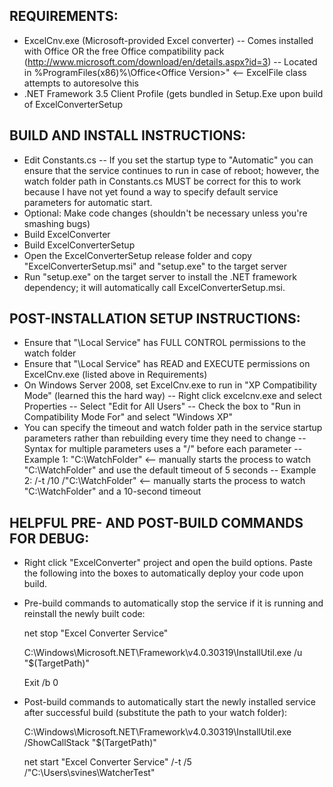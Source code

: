 ﻿REQUIREMENTS:
-----------------------------------------------------------------------
- ExcelCnv.exe (Microsoft-provided Excel converter)
-- Comes installed with Office OR the free Office compatibility pack (http://www.microsoft.com/download/en/details.aspx?id=3)
-- Located in %ProgramFiles(x86)%\Office\<Office Version>" <-- ExcelFile class attempts to autoresolve this
- .NET Framework 3.5 Client Profile (gets bundled in Setup.Exe upon build of ExcelConverterSetup


BUILD AND INSTALL INSTRUCTIONS:
-----------------------------------------------------------------------
- Edit Constants.cs
-- If you set the startup type to "Automatic" you can ensure that the service continues to run in case of reboot; however, the watch folder path in Constants.cs MUST be correct for this to work because I have not yet found a way to specify default service parameters for automatic start.
- Optional: Make code changes (shouldn't be necessary unless you're smashing bugs)
- Build ExcelConverter
- Build ExcelConverterSetup
- Open the ExcelConverterSetup release folder and copy "ExcelConverterSetup.msi" and "setup.exe" to the target server
- Run "setup.exe" on the target server to install the .NET framework dependency; it will automatically call ExcelConverterSetup.msi.


POST-INSTALLATION SETUP INSTRUCTIONS:
-----------------------------------------------------------------------
- Ensure that "<Machine Name>\Local Service" has FULL CONTROL permissions to the watch folder
- Ensure that "<Machine Name>\Local Service" has READ and EXECUTE permissions on ExcelCnv.exe (listed above in Requirements)
- On Windows Server 2008, set ExcelCnv.exe to run in "XP Compatibility Mode" (learned this the hard way)
-- Right click excelcnv.exe and select Properties
-- Select "Edit for All Users"
-- Check the box to "Run in Compatibility Mode For" and select "Windows XP"
- You can specify the timeout and watch folder path in the service startup parameters rather than rebuilding every time they need to change
-- Syntax for multiple parameters uses a "/" before each parameter
-- Example 1: "C:\WatchFolder"			<-- manually starts the process to watch "C:\WatchFolder" and use the default timeout of 5 seconds
-- Example 2: /-t /10 /"C:\WatchFolder"	<-- manually starts the process to watch "C:\WatchFolder" and a 10-second timeout


HELPFUL PRE- AND POST-BUILD COMMANDS FOR DEBUG:
-----------------------------------------------------------------------
- Right click "ExcelConverter" project and open the build options.  Paste the following into the boxes to automatically deploy your
  code upon build.
- Pre-build commands to automatically stop the service if it is running and reinstall the newly built code:
	
	net stop "Excel Converter Service"
	
	C:\Windows\Microsoft.NET\Framework\v4.0.30319\InstallUtil.exe /u "$(TargetPath)"
	
	Exit /b 0
- Post-build commands to automatically start the newly installed service after successful build (substitute the path to your watch folder):
	
	C:\Windows\Microsoft.NET\Framework\v4.0.30319\InstallUtil.exe /ShowCallStack "$(TargetPath)"
	
	net start "Excel Converter Service" /-t /5 /"C:\Users\svines\WatcherTest"
